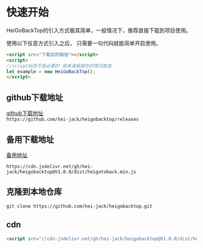 # 快速开始

HeiGoBackTop的引入方式极其简单，一般情况下，推荐直接下载到项目使用。

使用以下任意方式引入之后， 只需要一句代码就能简单开启使用。

```html
<script src="下载后的路径"></script>
<script>
//script标签不是必要的 具体请根据你的情况取舍
let example = new HeiGoBackTop();
</script>
```
## github下载地址
[github下载地址](https://github.com/hei-jack/heigobacktop/releases)   
`https://github.com/hei-jack/heigobacktop/releases`

## 备用下载地址

[备用地址](https://cdn.jsdelivr.net/gh/hei-jack/heigobacktop@V1.0.0/dist/heigotoback.min.js)

`https://cdn.jsdelivr.net/gh/hei-jack/heigobacktop@V1.0.0/dist/heigotoback.min.js`

## 克隆到本地仓库

```git
git clone https://github.com/hei-jack/heigobacktop.git
```

## cdn

```html
<script src="//cdn.jsdelivr.net/gh/hei-jack/heigobacktop@V1.0.0/dist/heigotoback.min.js"></script>
```